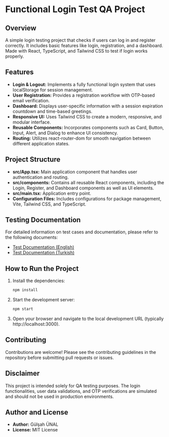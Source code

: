 # Functional Login Test QA Project

## Overview
A simple login testing project that checks if users can log in and register correctly. It includes basic features like login, registration, and a dashboard. Made with React, TypeScript, and Tailwind CSS to test if login works properly.

## Features
- **Login & Logout:** Implements a fully functional login system that uses localStorage for session management.
- **User Registration:** Provides a registration workflow with OTP-based email verification.
- **Dashboard:** Displays user-specific information with a session expiration countdown and time-based greetings.
- **Responsive UI:** Uses Tailwind CSS to create a modern, responsive, and modular interface.
- **Reusable Components:** Incorporates components such as Card, Button, Input, Alert, and Dialog to enhance UI consistency.
- **Routing:** Utilizes react-router-dom for smooth navigation between different application states.

## Project Structure
- **src/App.tsx:** Main application component that handles user authentication and routing.
- **src/components:** Contains all reusable React components, including the Login, Register, and Dashboard components as well as UI elements.
- **src/main.tsx:** Application entry point.
- **Configuration Files:** Includes configurations for package management, Vite, Tailwind CSS, and TypeScript.

## Testing Documentation
For detailed information on test cases and documentation, please refer to the following documents:
- [Test Documentation (English)](docs/en/test-documentation.md)
- [Test Documentation (Turkish)](docs/tr/test-dokumentasyonu.md)

## How to Run the Project
1. Install the dependencies:
   ```bash
   npm install
   ```
2. Start the development server:
   ```bash
   npm start
   ```
3. Open your browser and navigate to the local development URL (typically http://localhost:3000).

## Contributing
Contributions are welcome! Please see the contributing guidelines in the repository before submitting pull requests or issues.

## Disclaimer
This project is intended solely for QA testing purposes. The login functionalities, user data validations, and OTP verifications are simulated and should not be used in production environments.

## Author and License
- **Author:** Gülşah ÜNAL
- **License:** MIT License
